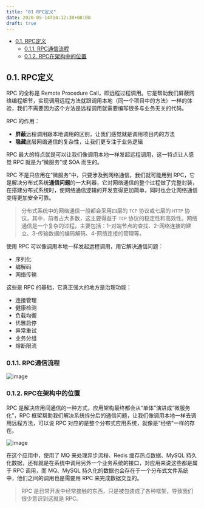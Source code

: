 ```yaml
---
title: "01 RPC定义"
date: 2020-05-14T14:12:30+08:00
draft: true
---
```


- [0.1. RPC定义](#01-rpc定义)
  - [0.1.1. RPC通信流程](#011-rpc通信流程)
  - [0.1.2. RPC在架构中的位置](#012-rpc在架构中的位置)

## 0.1. RPC定义

RPC 的全称是 Remote Procedure Call，即远程过程调用。它是帮助我们屏蔽网络编程细节，实现调用远程方法就跟调用本地（同一个项目中的方法）一样的体验，我们不需要因为这个方法是远程调用就需要编写很多与业务无关的代码。

RPC 的作用：

- **屏蔽**远程调用跟本地调用的区别，让我们感觉就是调用项目内的方法
- **隐藏**底层网络通信的复杂性，让我们更专注于业务逻辑

RPC 最大的特点就是可以让我们像调用本地一样发起远程调用，这一特点让人感觉 RPC 就是为“微服务”或 SOA 而生的。

RPC 不是只应用在“微服务”中，只要涉及到网络通信，我们就可能用到 RPC，它是解决分布式系统**通信问题**的一大利器，它对网络通信的整个过程做了完整封装，在搭建分布式系统时，使网络通信逻辑的开发变得更加简单，同时也会让网络通信变得更加安全可靠。

> 分布式系统中的网络通信一般都会采用四层的 `TCP` 协议或七层的 `HTTP` 协议，其中，前者占大多数，这主要得益于 `TCP` 协议的稳定性和高效性。网络通信是一个复杂的过程，主要包括：1-对端节点的查找、2-网络连接的建立、3-传输数据的编码解码、4-网络连接的管理等。

使用 RPC 可以像调用本地一样发起远程调用，用它解决通信问题：

- 序列化
- 编解码
- 网络传输

这些是 RPC 的基础，它真正强大的地方是治理功能：

- 连接管理
- 健康检测
- 负载均衡
- 优雅启停
- 异常重试
- 业务分组
- 熔断限流

### 0.1.1. RPC通信流程

![image](/images/acf53138659f4982bbef02acdd30f1fa.jpg)

### 0.1.2. RPC在架构中的位置

RPC 是解决应用间通信的一种方式，应用架构最终都会从“单体”演进成“微服务化”，RPC 框架帮助我们解决系统拆分后的通信问题，让我们像调用本地一样去调用远程方法，可以说 RPC 对应的是整个分布式应用系统，就像是“经络”一样的存在。

![image](/images/506e902e06e91663334672c29bfbc2be.jpg)

在这个应用中，使用了 MQ 来处理异步流程、Redis 缓存热点数据、MySQL 持久化数据，还有就是在系统中调用另外一个业务系统的接口，对应用来说这些都是属于 RPC 调用，而 MQ、MySQL 持久化的数据也会存在于一个分布式文件系统中，他们之间的调用也是需要用 RPC 来完成数据交互的。

> RPC 是日常开发中经常接触的东西，只是被包装成了各种框架，导致我们很少意识到这就是 RPC。
